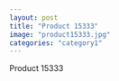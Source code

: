 ```yaml
---
layout: post
title: "Product 15333"
image: "product15333.jpg"
categories: "category1"
---
```

Product 15333
